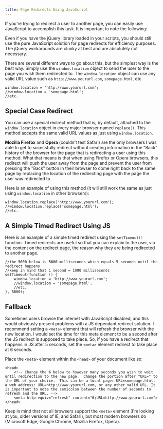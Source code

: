 ```yaml
---
title: Page Redirects Using JavaScript
---
```

If you're trying to redirect a user to another page, you can easily use JavaScript to accomplish this task. It is important to note the following:

Even if you have the jQuery library loaded in your scripts, you should still use the pure JavaScript solution for page redirects for efficiency purposes. The jQuery workarounds are clunky at best and are absolutely not necessary.

There are several different ways to go about this, but the simplest way is the best way. Simply use the `window.location` object to send the user to the page you wish them redirected to. The `window.location` object can use any valid URL value such as `http://www.yoururl.com`, `somepage.html`, etc.

    window.location = 'http://www.yoururl.com';
    //window.location = 'somepage.html';
    //etc.

## Special Case Redirect

You can use a special redirect method that is, by default, attached to the `window.location` object in every major browser named `replace()`. This method accepts the same valid URL values as just using `window.location`.

**Mozilla Firefox** and **Opera** (couldn't test Safari) are the only browsers I was able to get to sucessfully redirect without creating information in the "Back" history of the browser for the page that is redirecting a user using this method. What that means is that when using Firefox or Opera browsers, this redirect will push the user away from the page and prevent the user from pressing the "Back" button in their browser to come right back to the same page by replacing the location of the redirecting page with the page the user was redirected to.

Here is an example of using this method (it will still work the same as just using `window.location` in other browsers):

    window.location.replace('http://www.yoururl.com');
    //window.location.replace('somepage.html');
    //etc.

## A Simple Timed Redirect Using JS

Here is an example of a simple timed redirect using the `setTimeout()` function. Timed redirects are useful so that you can explain to the user, via the content on the redirect page, the reason why they are being redirected to another page.

    //the 5000 below is 5000 milliseconds which equals 5 seconds until the redirect happens
    //keep in mind that 1 second = 1000 milliseconds
    setTimeout(function () {
        window.location = 'http://www.yoururl.com';
        //window.location = 'somepage.html';
        //etc.
    }, 5000);

## Fallback

Sometimes users browse the internet with JavaScript disabled, and this would obviously present problems with a JS dependant redirect solution. I recommend setting a `<meta>` element that will refresh the browser with the new location. I would set the time for this meta element to be a second after the JS redirect is supposed to take place. So, if you have a redirect that happens in JS after 5 seconds, set the `<meta>` element redirect to take place at 6 seconds.

Place the `<meta>` element within the `<head>` of your document like so:

    <head>
        <!-- Change the 6 below to however many seconds you wish to wait until redirection to the new page.  Change the portion after "URL=" to the URL of your choice.  This can be a local page: URL=somepage.html, a web address: URL=http://www.yoururl.com, or any other valid URL. It is important to note the semicolon between the number of seconds to refresh and the URL. -->
        <meta http-equiv="refresh" content="6;URL=http://www.yoururl.com">
    </head>

Keep in mind that not all browsers support the `<meta>` element (I'm looking at you, older versions of IE, and Safari), but most modern browsers do (Microsoft Edge, Google Chrome, Mozilla Firefox, Opera).